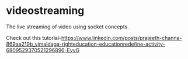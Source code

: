 # videostreaming
The live streaming of  video using socket concepts.


Check out this tutorial-https://www.linkedin.com/posts/prajeeth-channa-869aa219b_vimaldaga-righteducation-educationredefine-activity-6809529370521296896-EvvG
